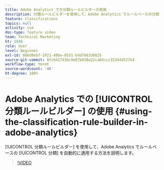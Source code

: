 ```yaml
---
title: Adobe Analytics での分類ルールビルダーの使用
description: 分類ルールビルダーを使用して、Adobe Analytics でルールベースの分類を自動的に適用する方法を説明します。
feature: Classifications
topics: null
activity: use
doc-type: feature video
team: Technical Marketing
kt: 1936
role: User
level: Beginner
exl-id: 066d0ebf-1921-48be-8531-bdd766330825
source-git-commit: 8fc641743bc9e07b838a22ca64ccc15344d52764
workflow-type: tm+mt
source-wordcount: '46'
ht-degree: 100%
---
```


# Adobe Analytics での [!UICONTROL 分類ルールビルダー] の使用 {#using-the-classification-rule-builder-in-adobe-analytics}

[!UICONTROL 分類ルールビルダー] を使用して、Adobe Analytics でルールベースの [!UICONTROL 分類] を自動的に適用する方法を説明します。

>[!VIDEO](https://video.tv.adobe.com/v/25884?quality=12&learn=on)

